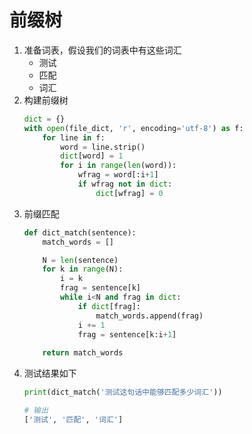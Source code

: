 # 前缀树

1. 准备词表，假设我们的词表中有这些词汇
    - 测试
    - 匹配
    - 词汇
2. 构建前缀树
    ```python
    dict = {}
    with open(file_dict, 'r', encoding='utf-8') as f:
        for line in f:
            word = line.strip()
            dict[word] = 1
            for i in range(len(word)):
                wfrag = word[:i+1]
                if wfrag not in dict:
                    dict[wfrag] = 0
    ```
3. 前缀匹配
    ```python
    def dict_match(sentence):
        match_words = []

        N = len(sentence)
        for k in range(N):
            i = k
            frag = sentence[k]
            while i<N and frag in dict:
                if dict[frag]:
                    match_words.append(frag)
                i += 1
                frag = sentence[k:i+1]
        
        return match_words
    ```
4. 测试结果如下
    ```python
    print(dict_match('测试这句话中能够匹配多少词汇'))

    # 输出
    ['测试', '匹配', '词汇']
    ```